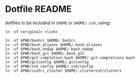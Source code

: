 # Dotfile README

dotfiles to be included in `$HOME` or `$HOME/.ssh`, using:

`ln -sf <original> <link>`


```
ln -sf $PWD/bashrc $HOME/.bashrc
ln -sf $PWD/bash_aliases $HOME/.bash_aliases
ln -sf $PWD/bash_nedap $HOME/.bash_nedap
ln -sf $PWD/bash_git $HOME/.bash_git
ln -sf $PWD/git-completion.bash $HOME/.git-completions.bash
ln -sf $PWD/gitconfig $HOME/.gitconfig
ln -sf $PWD/ssh_config $HOME/.ssh/config
ln -sf $PWD/csshrc_cluster $HOME/.clusterssh/clusters
```
